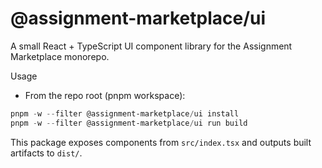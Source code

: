 # @assignment-marketplace/ui

A small React + TypeScript UI component library for the Assignment Marketplace monorepo.

Usage

- From the repo root (pnpm workspace):

```powershell
pnpm -w --filter @assignment-marketplace/ui install
pnpm -w --filter @assignment-marketplace/ui run build
```

This package exposes components from `src/index.tsx` and outputs built artifacts to `dist/`.

